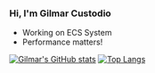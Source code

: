 ### Hi, I'm Gilmar Custodio

- Working on ECS System
- Performance matters!

[![Gilmar's GitHub stats](https://github-readme-stats.vercel.app/api?username=gilmarxd&theme=dark)](https://github.com/gilmarxd)
[![Top Langs](https://github-readme-stats.vercel.app/api/top-langs/?username=gilmarxd&theme=dark)](https://github.com/gilmarxd)
